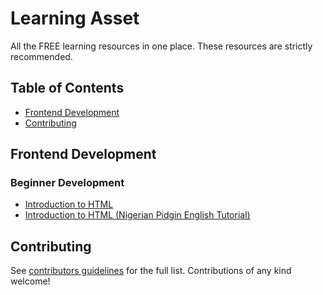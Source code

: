 # Learning Asset

All the FREE learning resources in one place. These resources are strictly recommended.

## Table of Contents

- [Frontend Development](#frontend-development)
- [Contributing](#Contributing)

## Frontend Development

### Beginner Development
- [Introduction to HTML](https://www.youtube.com/playlist?list=PLKcO2RJ1B0XU4o7MUDH9pPhHxEQQq4uZa) 
- [Introduction to HTML (Nigerian Pidgin English Tutorial)](https://www.youtube.com/playlist?list=PLEu7Y7_blvLXlM820Uy30N8ay-eoZVyIK)

## Contributing
 See [contributors guidelines](/CONTRIBUTING.md) for the full list. Contributions of any kind welcome!